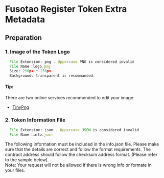 # Fusotao Register Token Extra Metadata

## Preparation
### 1. Image of the Token Logo
```javascript
  File Extension: png . Uppercase PNG is considered invalid
  File Name：logo.png
  Size: 256px * 256px
  Background: transparent is recommanded.
```
#### Tip: 
There are two online services recommended to edit your image:

- [TinyPng](https://tinypng.com/)


### 2. Token Information File
```javascript
  File Extension: json . Uppercase JSON is considered invalid
  File Name：info.json
```
The following information must be included in the info.json file. Please make sure that the details are correct and follow the format requirements. The contract address should follow the checksum address format. (Please refer to the sample below).   
Note: Your request will not be allowed if there is wrong info or formate in your files.


<!-- ## First Step: Register Token 

- Register Token to fusotao on [Webapp](https://portal.fusotao.org/#/listing)

## Second Step: Submit token metadate
:point_right: Attention: The value must correspond to the chain type of the registered token.

- Find Correct path of chained  correspond your registerd token, create a file with your token contract, if your token is Ethereum token, token contract must be the checksum address.

- Add token logo.png and token.json to your created file    
    #### Token logo must be .png  

    #### token.json content be like:      
    ```javascript
       {
          "name":string, // require, token name
          "type":string, //require, token type same as your registerd token type
          "symbol": string, //require, symbol
          "decimals": number, //require, decimal
          "code": number, //require, code is registered token code on fusotao 
          "contract": string, // require, 
          "price_id": string | '' // optional, this is coingecko token id ,for fetch token price
        }
    ```
## Third Step: Submit pr and wait to be reviewed -->


